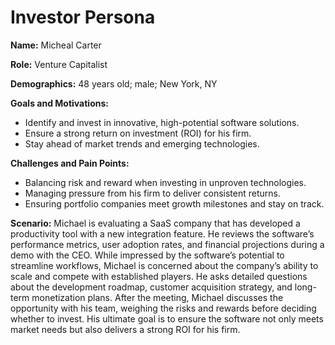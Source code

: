 # Investor Persona

**Name:** Micheal Carter

**Role:** Venture Capitalist

**Demographics:** 48 years old; male; New York, NY

**Goals and Motivations:**
- Identify and invest in innovative, high-potential software solutions.
- Ensure a strong return on investment (ROI) for his firm.
- Stay ahead of market trends and emerging technologies.

**Challenges and Pain Points:**
- Balancing risk and reward when investing in unproven technologies.
- Managing pressure from his firm to deliver consistent returns.
- Ensuring portfolio companies meet growth milestones and stay on track.

**Scenario:**
Michael is evaluating a SaaS company that has developed a productivity tool with a new integration feature. He reviews the software’s performance metrics, user adoption rates, and financial projections during a demo with the CEO. While impressed by the software’s potential to streamline workflows, Michael is concerned about the company’s ability to scale and compete with established players. He asks detailed questions about the development roadmap, customer acquisition strategy, and long-term monetization plans. After the meeting, Michael discusses the opportunity with his team, weighing the risks and rewards before deciding whether to invest. His ultimate goal is to ensure the software not only meets market needs but also delivers a strong ROI for his firm.
